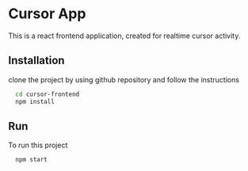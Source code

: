 
# Cursor App

This is a react frontend application, created for realtime cursor activity.


## Installation

clone the project by using github repository and follow the instructions

```bash
  cd cursor-frontend
  npm install
```
    
## Run

To run this project

```bash
  npm start
```

